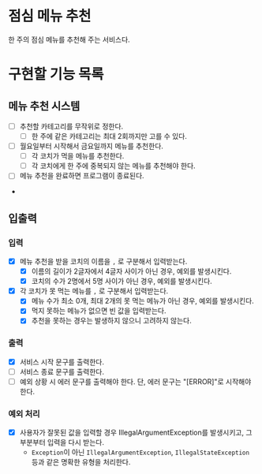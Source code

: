 # 점심 메뉴 추천

한 주의 점심 메뉴를 추천해 주는 서비스다.

# 구현할 기능 목록

## 메뉴 추천 시스템

- [ ] 추천할 카테고리를 무작위로 정한다.
    - [ ] 한 주에 같은 카테고리는 최대 2회까지만 고를 수 있다.
- [ ] 월요일부터 시작해서 금요일까지 메뉴를 추천한다.
    - [ ] 각 코치가 먹을 메뉴를 추천한다.
    - [ ] 각 코치에게 한 주에 중복되지 않는 메뉴를 추천해야 한다.
- [ ] 메뉴 추천을 완료하면 프로그램이 종료된다.
- 
## 입출력

### 입력

- [x] 메뉴 추천을 받을 코치의 이름을 `,` 로 구분해서 입력받는다. 
  - [x] 이름의 길이가 2글자에서 4글자 사이가 아닌 경우, 예외를 발생시킨다.
  - [x] 코치의 수가 2명에서 5명 사이가 아닌 경우, 예외를 발생시킨다.

- [x] 각 코치가 못 먹는 메뉴를 `,` 로 구분해서 입력받는다.
    - [x] 메뉴 수가 최소 0개, 최대 2개의 못 먹는 메뉴가 아닌 경우, 예외를 발생시킨다. 
    - [x] 먹지 못하는 메뉴가 없으면 빈 값을 입력받는다.
    - [x] 추천을 못하는 경우는 발생하지 않으니 고려하지 않는다.

### 출력

- [x] 서비스 시작 문구를 출력한다.
- [ ] 서비스 종료 문구를 출력한다.
- [ ] 예외 상황 시 에러 문구를 출력해야 한다. 단, 에러 문구는 "[ERROR]"로 시작해야 한다.

### 예외 처리

- [x] 사용자가 잘못된 값을 입력할 경우 IllegalArgumentException를 발생시키고, 그 부분부터 입력을 다시 받는다.
    - `Exception`이 아닌 `IllegalArgumentException`, `IllegalStateException` 등과 같은 명확한 유형을 처리한다.
 
